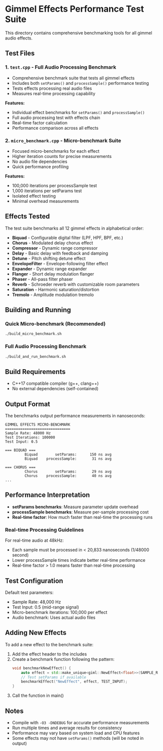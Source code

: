 # Gimmel Effects Performance Test Suite

This directory contains comprehensive benchmarking tools for all gimmel audio effects.

## Test Files

### 1. `test.cpp` - Full Audio Processing Benchmark
- Comprehensive benchmark suite that tests all gimmel effects
- Includes both `setParams()` and `processSample()` performance testing
- Tests effects processing real audio files
- Measures real-time processing capability

**Features:**
- Individual effect benchmarks for `setParams()` and `processSample()`
- Full audio processing test with effects chain
- Real-time factor calculation
- Performance comparison across all effects

### 2. `micro_benchmark.cpp` - Micro-benchmark Suite  
- Focused micro-benchmarks for each effect
- Higher iteration counts for precise measurements
- No audio file dependencies
- Quick performance profiling

**Features:**
- 100,000 iterations per processSample test
- 1,000 iterations per setParams test
- Isolated effect testing
- Minimal overhead measurements

## Effects Tested

The test suite benchmarks all 12 gimmel effects in alphabetical order:

- **Biquad** - Configurable digital filter (LPF, HPF, BPF, etc.)
- **Chorus** - Modulated delay chorus effect
- **Compressor** - Dynamic range compressor
- **Delay** - Basic delay with feedback and damping
- **Detune** - Pitch shifting detune effect
- **EnvelopeFilter** - Envelope-following filter effect
- **Expander** - Dynamic range expander  
- **Flanger** - Short delay modulation flanger
- **Phaser** - All-pass filter phaser
- **Reverb** - Schroeder reverb with customizable room parameters
- **Saturation** - Harmonic saturation/distortion
- **Tremolo** - Amplitude modulation tremolo

## Building and Running

### Quick Micro-benchmark (Recommended)
```bash
./build_micro_benchmark.sh
```

### Full Audio Processing Benchmark
```bash
./build_and_run_benchmark.sh
```

## Build Requirements

- C++17 compatible compiler (g++, clang++)
- No external dependencies (self-contained)

## Output Format

The benchmarks output performance measurements in nanoseconds:

```
GIMMEL EFFECTS MICRO-BENCHMARK
==============================
Sample Rate: 48000 Hz
Test Iterations: 100000
Test Input: 0.5

=== BIQUAD ===
         Biquad        setParams:      150 ns avg
         Biquad    processSample:       31 ns avg

=== CHORUS ===
         Chorus        setParams:       29 ns avg
         Chorus    processSample:       40 ns avg
...
```

## Performance Interpretation

- **setParams benchmarks**: Measure parameter update overhead
- **processSample benchmarks**: Measure per-sample processing cost
- **Real-time factor**: How much faster than real-time the processing runs

### Real-time Processing Guidelines

For real-time audio at 48kHz:
- Each sample must be processed in < 20,833 nanoseconds (1/48000 second)
- Lower processSample times indicate better real-time performance
- Real-time factor > 1.0 means faster than real-time processing

## Test Configuration

Default test parameters:
- Sample Rate: 48,000 Hz
- Test Input: 0.5 (mid-range signal)
- Micro-benchmark iterations: 100,000 per effect
- Audio benchmark: Uses actual audio files

## Adding New Effects

To add a new effect to the benchmark suite:

1. Add the effect header to the includes
2. Create a benchmark function following the pattern:
   ```cpp
   void benchmarkNewEffect() {
       auto effect = std::make_unique<giml::NewEffect<float>>(SAMPLE_RATE);
       // Test setParams if available
       benchmarkEffect("NewEffect", effect, TEST_INPUT);
   }
   ```
3. Call the function in main()

## Notes

- Compile with `-O3 -DNDEBUG` for accurate performance measurements
- Run multiple times and average results for consistency  
- Performance may vary based on system load and CPU features
- Some effects may not have `setParams()` methods (will be noted in output)
